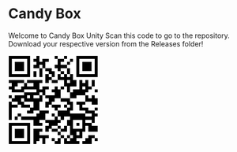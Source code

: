 # Candy Box

Welcome to Candy Box Unity
Scan this code to go to the repository.
Download your respective version from the Releases folder!

![QR_Code](QR_CODE.png)